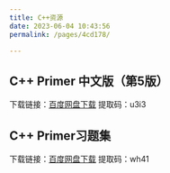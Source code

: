 ```yaml
---
title: C++资源
date: 2023-06-04 10:43:56
permalink: /pages/4cd178/

---
```



## C++ Primer 中文版（第5版）
<!-- 在线阅读：<a href="/pdf/C++_primer_5th.pdf" target="_blank" rel="noopener">C++ Primer 中文版（第5版）</a> -->

下载链接：[百度网盘下载](https://pan.baidu.com/s/1ViXK2yqDqQ-QP0EUhytw5Q?pwd=u3i3 )
提取码：u3i3


## C++ Primer习题集
<!-- 在线阅读：<a href="/pdf/heima-C-basic-2018.pdf" target="_blank" rel="noopener">黑马C基础讲义2018修订版</a> -->

下载链接：[百度网盘下载](https://pan.baidu.com/s/1Y-yG0xLzvkvl3q-9fowZ_g?pwd=wh41)
提取码：wh41